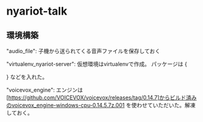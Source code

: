 # nyariot-talk
## 環境構築
"audio_file": 子機から送られてくる音声ファイルを保存しておく

"virtualenv_nyariot-server": 仮想環境はvirtualenvで作成。
パッケージは
{
    
}
などを入れた。

"voicevox_engine": エンジンは[https://github.com/VOICEVOX/voicevox/releases/tag/0.14.7]からビルド済みのvoicevox_engine-windows-cpu-0.14.5.7z.001 を使わせていただいた。解凍しておく。